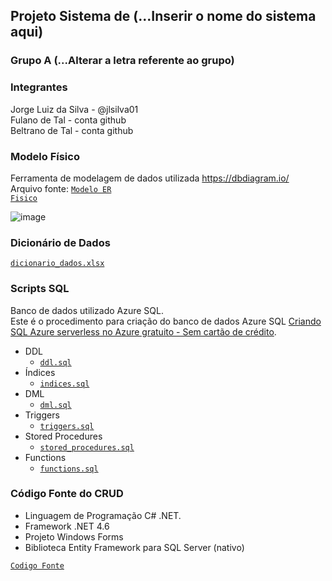 ## Projeto Sistema de (...Inserir o nome do sistema aqui)

### Grupo A (...Alterar a letra referente ao grupo)

### Integrantes
Jorge Luiz da Silva - @jlsilva01<br>
Fulano de Tal - conta github<br>
Beltrano de Tal - conta github<br>

### Modelo Físico
Ferramenta de modelagem de dados utilizada https://dbdiagram.io/<br>
Arquivo fonte: <code>[Modelo ER Fisico](https://dbdiagram.io/d/6561325e3be1495787b1c71a)</code><br>

![image](https://github.com/jlsilva01/projeto_final_bd2_satc_2023/assets/484662/1fefa9fd-868c-4209-8cc5-d32cd73fa46d)

  
### Dicionário de Dados
<code>[dicionario_dados.xlsx](dicionario_dados/template1.xlsx)</code>

### Scripts SQL
Banco de dados utilizado Azure SQL.<br>
Este é o procedimento para criação do banco de dados Azure SQL [Criando SQL Azure serverless no Azure gratuito - Sem cartão de crédito](https://github.com/jlsilva01/sql-azure-satc).

+ DDL
  +  <code>[ddl.sql](scripts_sql/ddl.sql)</code>
+ Índices
  +  <code>[indices.sql](scripts_sql/indices.sql)</code>
+ DML
  +  <code>[dml.sql](scripts_sql/dml.sql)</code>
+ Triggers
  +  <code>[triggers.sql](scripts_sql/triggers.sql)</code>
+ Stored Procedures
  +  <code>[stored_procedures.sql](scripts_sql/stored_procedures.sql)</code>
+ Functions
  +  <code>[functions.sql](scripts_sql/functions.sql)</code>

### Código Fonte do CRUD
- Linguagem de Programação C# .NET.<br>
- Framework .NET 4.6
- Projeto Windows Forms
- Biblioteca Entity Framework para SQL Server (nativo)

<code>[Codigo Fonte](fonte/)</code>
